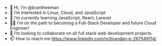 - 👋 Hi, I’m @brantheeman
- 👀 I’m interested in Linux, Cloud, and JavaScript
- 🌱 I’m currently learning JavaScript, React, Laravel
- 🧑‍💻 I'm on the path to becoming a Full-Stack Developer and future Cloud Engineer!
- 💞️ I’m looking to collaborate on all full stack web development projects.
- 📫 How to reach me https://www.linkedin.com/in/brandan-p-267549114/

<!---
brantheeman/brantheeman is a ✨ special ✨ repository because its `README.md` (this file) appears on your GitHub profile.
You can click the Preview link to take a look at your changes.
--->

